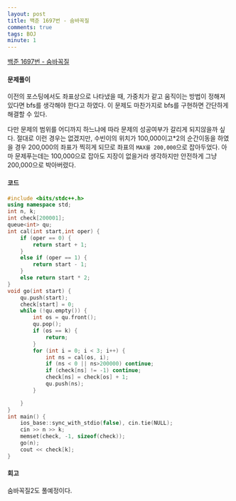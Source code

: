 ```yaml
---
layout: post
title: 백준 1697번 - 숨바꼭질
comments: true
tags: BOJ
minute: 1
---
```

[백준 1697번 - 숨바꼭질](https://www.acmicpc.net/problem/1697)

<h4>문제풀이</h4>

이전의 포스팅에서도 좌표상으로 나타냈을 때, 가중치가 같고 움직이는 방법이 정해져 있다면 bfs를 생각해야 한다고 하였다. 이 문제도 마찬가지로 bfs를 구현하면 간단하게 해결할 수 있다.  

다만 문제의 범위를 어디까지 하느냐에 따라 문제의 성공여부가 갈리게 되지않을까 싶다. 절대로 이런 경우는 없겠지만, 수빈이의 위치가 100,000이고*2의 순간이동을 하였을 경우 200,000의 좌표가 찍히게 되므로 좌표의 `MAX를 200,000`으로 잡아두었다. 아마 문제푸는데는 100,000으로 잡아도 지장이 없을거라 생각하지만 안전하게 그냥 200,000으로 박아버렸다.

<h4>코드</h4>

```c++
#include <bits/stdc++.h>
using namespace std;
int n, k;
int check[200001];
queue<int> qu;
int cal(int start,int oper) {
    if (oper == 0) {
        return start + 1;
    }
    else if (oper == 1) {
        return start - 1;
    }
    else return start * 2;
}
void go(int start) {
    qu.push(start);
    check[start] = 0;
    while (!qu.empty()) {
        int os = qu.front();
        qu.pop();
        if (os == k) {
            return;
        }
        for (int i = 0; i < 3; i++) {
            int ns = cal(os, i);
            if (ns < 0 || ns>200000) continue;
            if (check[ns] != -1) continue;
            check[ns] = check[os] + 1;
            qu.push(ns);
        }

    } 
}
int main() {
    ios_base::sync_with_stdio(false), cin.tie(NULL);
    cin >> n >> k;
    memset(check, -1, sizeof(check));
    go(n);
    cout << check[k];
}

```

<h4>회고</h4>

숨바꼭질2도 풀예정이다.
